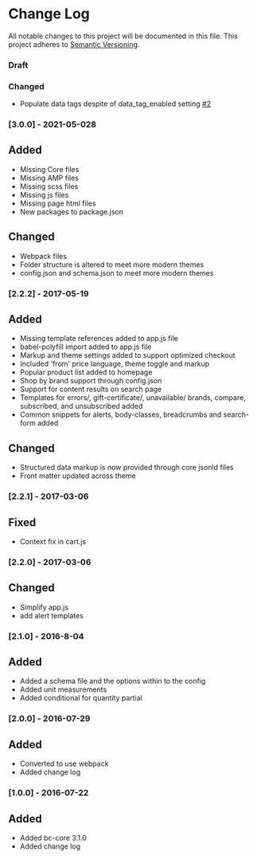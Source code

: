 # Change Log
All notable changes to this project will be documented in this file.
This project adheres to [Semantic Versioning](http://semver.org/).

### Draft
### Changed
- Populate data tags despite of data_tag_enabled setting [#2](https://github.com/bigcommerce/themes-lib-skeleton/pull/2)

### [3.0.0] - 2021-05-028
## Added
- Missing Core files
- Missing AMP files
- Missing scss files
- Missing js files
- Missing page html files
- New packages to package.json

## Changed
- Webpack files
- Folder structure is altered to meet more modern themes
- config.json and schema.json to meet more modern themes

### [2.2.2] - 2017-05-19
## Added
- Missing template references added to app.js file
- babel-polyfill import added to app.js file
- Markup and theme settings added to support optimized checkout
- Included 'from' price language, theme toggle and markup
- Popular product list added to homepage
- Shop by brand support through config.json
- Support for content results on search page
- Templates for errors/, gift-certificate/, unavailable/ brands, compare, subscribed, and unsubscribed added
- Common snippets for alerts, body-classes, breadcrumbs and search-form added

## Changed
- Structured data markup is now provided through core jsonld files
- Front matter updated across theme

### [2.2.1] - 2017-03-06
## Fixed
- Context fix in cart.js

### [2.2.0] - 2017-03-06
## Changed
- Simplify app.js
- add alert templates

### [2.1.0] - 2016-8-04
## Added
- Added a schema file and the options within to the config
- Added unit measurements
- Added conditional for quantity partial

### [2.0.0] - 2016-07-29
## Added
- Converted to use webpack
- Added change log

### [1.0.0] - 2016-07-22
## Added
- Added bc-core 3.1.0
- Added change log
